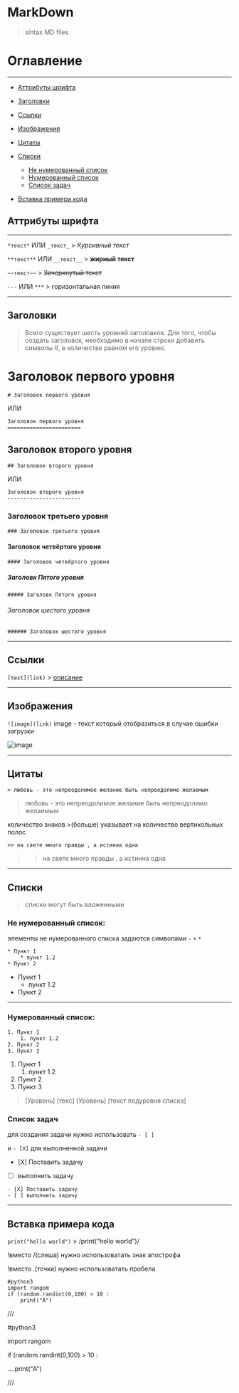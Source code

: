 # MarkDown
>sintax MD files

# Оглавление

----------------
* [Аттрибуты шрифта](https://github.com/T0kua/MarkDown#%D0%B0%D1%82%D1%82%D1%80%D0%B8%D0%B1%D1%83%D1%82%D1%8B-%D1%88%D1%80%D0%B8%D1%84%D1%82%D0%B0)
* [Заголовки](https://github.com/T0kua/MarkDown#%D0%B7%D0%B0%D0%B3%D0%BE%D0%BB%D0%BE%D0%B2%D0%BA%D0%B8)
* [Ссылки](https://github.com/T0kua/MarkDown#%D1%81%D1%81%D1%8B%D0%BB%D0%BA%D0%B8)
* [Изображения](https://github.com/T0kua/MarkDown#%D0%B8%D0%B7%D0%BE%D0%B1%D1%80%D0%B0%D0%B6%D0%B5%D0%BD%D0%B8%D1%8F)
* [Цитаты](https://github.com/T0kua/MarkDown#%D1%86%D0%B8%D1%82%D0%B0%D1%82%D1%8B)
* [Списки](https://github.com/T0kua/MarkDown#%D1%81%D0%BF%D0%B8%D1%81%D0%BA%D0%B8)
    * [Не нумерованный список](https://github.com/T0kua/MarkDown#%D0%BD%D0%B5-%D0%BD%D1%83%D0%BC%D0%B5%D1%80%D0%BE%D0%B2%D0%B0%D0%BD%D0%BD%D1%8B%D0%B9-%D1%81%D0%BF%D0%B8%D1%81%D0%BE%D0%BA)
    * [Нумерованный список](https://github.com/T0kua/MarkDown#%D0%BD%D1%83%D0%BC%D0%B5%D1%80%D0%BE%D0%B2%D0%B0%D0%BD%D0%BD%D1%8B%D0%B9-%D1%81%D0%BF%D0%B8%D1%81%D0%BE%D0%BA)
    * [Список задач](https://github.com/T0kua/MarkDown#%D1%81%D0%BF%D0%B8%D1%81%D0%BE%D0%BA-%D0%B7%D0%B0%D0%B4%D0%B0%D1%87)

* [Вставка примера кода](https://github.com/T0kua/MarkDown#%D0%B2%D1%81%D1%82%D0%B0%D0%B2%D0%BA%D0%B0-%D0%BF%D1%80%D0%B8%D0%BC%D0%B5%D1%80%D0%B0-%D0%BA%D0%BE%D0%B4%D0%B0)

## Аттрибуты шрифта

------------------
`*текст*` ИЛИ `_текст_` > *Курсивный текст*

`**текст**` ИЛИ `__текст__` > **жирный текст**

`~~текст~~` > ~~Зачеркнутый текст~~

`---` ИЛИ `***` > горизонтальная линия

-----------

## Заголовки
> Всего существует шесть уровней заголовков. Для того, чтобы создать заголовок, необходимо в начале строки добавить символы #, в количестве равном его уровню.
# Заголовок первого уровня

`# Заголовок первого уровня` 

ИЛИ

```
Заголовок первого уровня
=======================
```

## Заголовок второго уровня

`## Заголовок второго уровня`

ИЛИ 
```
Заголовок второго уровня
-----------------------
```

### Заголовок третьего уровня

`### Заголовок третьего уровня`

#### Заголовок четвёртого уровня

`#### Заголовок четвёртого уровня`

##### Заголовк Пятого уровня

`##### Заголовк Пятого уровня`

###### Заголовок шестого уровня

`###### Заголовок шестого уровня`

---------------------
## Ссылки

`[text](link)` > [описание](https://github.com/T0kua/MarkDown/edit/main/README.md#%D0%BE%D0%BF%D0%B8%D1%81%D0%B0%D0%BD%D0%B8%D0%B5)

-------------------------

## Изображения
`![image](link)` 
image - текст который отобразиться в случае ошибки загрузки

![image](https://encrypted-tbn0.gstatic.com/images?q=tbn:ANd9GcSENbYO5Exs8Owe4qBMW8mi9SKQFYwPf3tS0n69jQyxgA&s)

-----------------------
## Цитаты

`> любовь - это непреодолимое желание быть непреодолимо желаемым` 
> любовь - это непреодолимое желание быть непреодолимо желаемым

количество знаков >(больше) указывает на количество вертикольных полос

`>> на свете много правды , а истинна одна`
>> на свете много правды , а истинна одна

---------------------
## Списки
>списки могут быть вложенными
### Не нумерованный список:
элементы не нумерованного списка задаются символами `-` `+` `*`
~~~
* Пункт 1
    * пункт 1.2
* Пункт 2
~~~

* Пункт 1
    * пункт 1.2
* Пункт 2
-------------------------
### Нумерованный список:

~~~
1. Пункт 1
    1. пункт 1.2
2. Пункт 2
3. Пункт 3
~~~
1. Пункт 1
    1. пункт 1.2
2. Пункт 2
3. Пункт 3
> [Уровень] [текс]
>    [Уровень] [текст подуровня списка]

### Список задач

для создания задачи нужно использовать `- [ ]` 

и `- [X]` для выполненной задачи

- [Х] Поставить задачу
- [ ] выполнить задачу 

```
- [Х] Поставить задачу
- [ ] выполнить задачу 
```

-----------------------
## Вставка примера кода

`print("hello world")`  > /print("hello world")/

!вместо /(слеша) нужно использоватать знак апострофа

!вместо .(точки) нужно использоватать пробела
```
#python3
import rangom
if (random.randint(0,100) > 10 :
    print("A")
```

///

#python3

import rangom

if (random.randint(0,100) > 10 :

....print("A")
    
///
